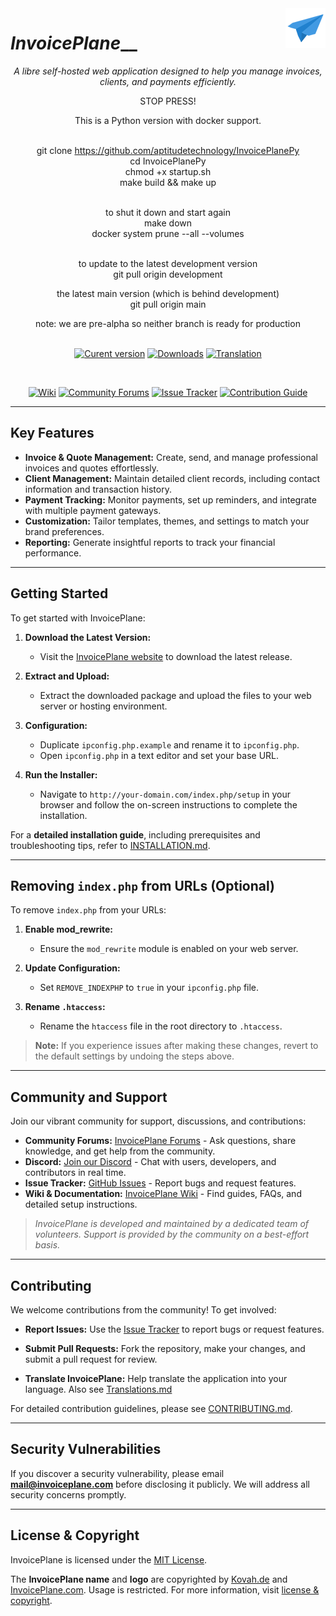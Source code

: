 <img align="right" alt="InvoicePlane logo" src="/assets/core/img/favicon.png">

# _InvoicePlane___

<div align="center">

_A libre self-hosted web application designed to help you manage invoices, clients, and payments efficiently._
<br>
<p>
STOP PRESS!<br>

This is a Python version with docker support.<br><br>

git clone https://github.com/aptitudetechnology/InvoicePlanePy<br>
cd InvoicePlanePy<br>
chmod +x startup.sh <br>
make build && make up<br><br>

to shut it down and start again<br>
make down<br>
docker system prune --all --volumes<br><br>

to update to the latest development version<br>
git pull origin development<br>

the latest main version (which is behind development)<br>
git pull origin main<br>

note: we are pre-alpha so neither branch is ready for production<br>
<br>
</p>

[![Curent version](https://img.shields.io/badge/dynamic/json.svg?label=Current%20Version&url=https%3A%2F%2Fapi.github.com%2Frepos%2FInvoicePlane%2FInvoicePlane%2Freleases%2Flatest&query=%24.name&colorB=%23429ae1)](https://www.invoiceplane.com/)
[![Downloads](https://img.shields.io/github/downloads/invoiceplane/invoiceplane/total?colorB=%23429ae1)](https://www.invoiceplane.com/)
[![Translation](https://img.shields.io/badge/Translations-%40%20Crowdin-429ae1)](https://translations.invoiceplane.com/project/fusioninvoice)

<br>

[![Wiki](https://img.shields.io/badge/Help%3A-Official%20Wiki-429ae1.svg)](https://wiki.invoiceplane.com/)
[![Community Forums](https://img.shields.io/badge/Help%3A-Community%20Forums-429ae1.svg)](https://community.invoiceplane.com/)
[![Issue Tracker](https://img.shields.io/badge/Development%3A-Issue%20Tracker-429ae1.svg)](https://github.com/invoiceplane/invoiceplane/issues/)
[![Contribution Guide](https://img.shields.io/badge/Development%3A-Contribution%20Guide-429ae1.svg)](CONTRIBUTING.md)

</div>

---

## Key Features

- **Invoice & Quote Management:** Create, send, and manage professional invoices and quotes effortlessly.
- **Client Management:** Maintain detailed client records, including contact information and transaction history.
- **Payment Tracking:** Monitor payments, set up reminders, and integrate with multiple payment gateways.
- **Customization:** Tailor templates, themes, and settings to match your brand preferences.
- **Reporting:** Generate insightful reports to track your financial performance.

---

## Getting Started

To get started with InvoicePlane:

1. **Download the Latest Version:**
   - Visit the [InvoicePlane website](https://www.invoiceplane.com/) to download the latest release.

2. **Extract and Upload:**
   - Extract the downloaded package and upload the files to your web server or hosting environment.

3. **Configuration:**
   - Duplicate `ipconfig.php.example` and rename it to `ipconfig.php`.
   - Open `ipconfig.php` in a text editor and set your base URL.

4. **Run the Installer:**
   - Navigate to `http://your-domain.com/index.php/setup` in your browser and follow the on-screen instructions to complete the installation.

For a **detailed installation guide**, including prerequisites and troubleshooting tips, refer to [INSTALLATION.md](INSTALLATION.md).

---

## Removing `index.php` from URLs (Optional)

To remove `index.php` from your URLs:

1. **Enable mod_rewrite:**
   - Ensure the `mod_rewrite` module is enabled on your web server.

2. **Update Configuration:**
   - Set `REMOVE_INDEXPHP` to `true` in your `ipconfig.php` file.

3. **Rename `.htaccess`:**
   - Rename the `htaccess` file in the root directory to `.htaccess`.

> **Note:** If you experience issues after making these changes, revert to the default settings by undoing the steps above.

---

## Community and Support

Join our vibrant community for support, discussions, and contributions:

- **Community Forums:** [InvoicePlane Forums](https://community.invoiceplane.com/) - Ask questions, share knowledge, and get help from the community.
- **Discord:** [Join our Discord](https://discord.gg/PPzD2hTrXt) - Chat with users, developers, and contributors in real time.
- **Issue Tracker:** [GitHub Issues](https://github.com/InvoicePlane/InvoicePlane/issues) - Report bugs and request features.
- **Wiki & Documentation:** [InvoicePlane Wiki](https://wiki.invoiceplane.com/) - Find guides, FAQs, and detailed setup instructions.

> *InvoicePlane is developed and maintained by a dedicated team of volunteers. Support is provided by the community on a best-effort basis.*

---

## Contributing

We welcome contributions from the community! To get involved:

- **Report Issues:** Use the [Issue Tracker](https://github.com/InvoicePlane/InvoicePlane/issues) to report bugs or request features.
- **Submit Pull Requests:** Fork the repository, make your changes, and submit a pull request for review.

- **Translate InvoicePlane:** Help translate the application into your language. Also see [Translations.md](TRANSLATIONS.md)

For detailed contribution guidelines, please see [CONTRIBUTING.md](CONTRIBUTING.md).

---

## Security Vulnerabilities

If you discover a security vulnerability, please email **[mail@invoiceplane.com](mailto:mail@invoiceplane.com)** before disclosing it publicly. We will address all security concerns promptly.

---

## License & Copyright

InvoicePlane is licensed under the [MIT License](LICENSE.txt).

The **InvoicePlane name** and **logo** are copyrighted by [Kovah.de](https://kovah.de/) and [InvoicePlane.com](https://www.invoiceplane.com/). Usage is restricted. For more information, visit [license & copyright](https://www.invoiceplane.com/license-copyright).
